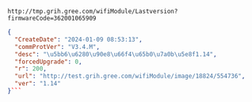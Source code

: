 `http://tmp.grih.gree.com/wifiModule/Lastversion?firmwareCode=362001065909`

```json
{
  "CreateDate": "2024-01-09 08:53:13",
  "commProtVer": "V3.4.M",
  "desc": "\u5bb6\u6280\u90e8\u66f4\u65b0\u7a0b\u5e8f1.14",
  "forcedUpgrade": 0,
  "r": 200,
  "url": "http://test.grih.gree.com/wifiModule/image/18824/554736",
  "ver": "1.14"
}```